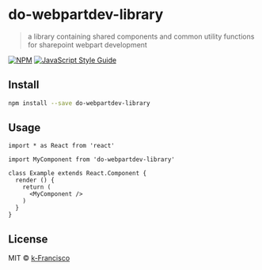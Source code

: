 # do-webpartdev-library

> a library containing shared components and common utility functions for sharepoint webpart development

[![NPM](https://img.shields.io/npm/v/do-webpartdev-library.svg)](https://www.npmjs.com/package/do-webpartdev-library) [![JavaScript Style Guide](https://img.shields.io/badge/code_style-standard-brightgreen.svg)](https://standardjs.com)

## Install

```bash
npm install --save do-webpartdev-library
```

## Usage

```tsx
import * as React from 'react'

import MyComponent from 'do-webpartdev-library'

class Example extends React.Component {
  render () {
    return (
      <MyComponent />
    )
  }
}
```

## License

MIT © [k-Francisco](https://github.com/k-Francisco)
